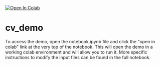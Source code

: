 <a href="[https://colab.research.google.com/github/prasannguruprasad/cv_demo/blob/main/noteboook.ipynb](https://colab.research.google.com/github/prasannguruprasad/cv_demo/blob/main/noteboook.ipynb)">
  <img src="https://colab.research.google.com/assets/colab-badge.svg" alt="Open In Colab"/>
</a>

# cv_demo

To access the demo, open the notebook.ipynb file and click the "open in colab" link at the very top of the notebook. This will open the demo in a working colab environment and will allow you to run it. More specific instructions to modify the input files can be found in the full notebook. 
